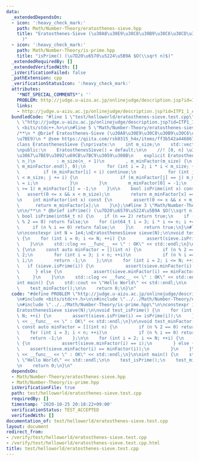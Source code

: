 ```yaml
---
data:
  _extendedDependsOn:
  - icon: ':heavy_check_mark:'
    path: Math/Number-Theory/eratosthenes-sieve.hpp
    title: "Eratosthenes-Sieve (\u30A8\u30E9\u30C8\u30B9\u30C6\u30CD\u30B9\u306E\u7BE9\
      )"
  - icon: ':heavy_check_mark:'
    path: Math/Number-Theory/is-prime.hpp
    title: "isPrime() (\u7D20\u6570\u5224\u5B9A $O(\\sqrt n)$)"
  _extendedRequiredBy: []
  _extendedVerifiedWith: []
  _isVerificationFailed: false
  _pathExtension: cpp
  _verificationStatusIcon: ':heavy_check_mark:'
  attributes:
    '*NOT_SPECIAL_COMMENTS*': ''
    PROBLEM: http://judge.u-aizu.ac.jp/onlinejudge/description.jsp?id=ITP1_1_A
    links:
    - http://judge.u-aizu.ac.jp/onlinejudge/description.jsp?id=ITP1_1_A
  bundledCode: "#line 1 \"test/helloworld/eratosthenes-sieve.test.cpp\"\n#define PROBLEM\
    \ \"http://judge.u-aizu.ac.jp/onlinejudge/description.jsp?id=ITP1_1_A\"\n#include\
    \ <bits/stdc++.h>\n\n#line 5 \"Math/Number-Theory/eratosthenes-sieve.hpp\"\n\n\
    /**\n * @brief Eratosthenes-Sieve (\u30A8\u30E9\u30C8\u30B9\u30C6\u30CD\u30B9\u306E\
    \u7BE9)\n * @see https://qiita.com/rsk0315_h4x/items/ff3b542a4468679fb409\n */\n\
    class EratosthenesSieve {\nprivate:\n    int m_size;\n    std::vector<int> m_minFactor;\n\
    \npublic:\n    EratosthenesSieve() = default;\n\n    //! [0, n] \u306E\u7BC4\u56F2\
    \u3067\u7BE9\u3092\u69CB\u7BC9\u3059\u308B\n    explicit EratosthenesSieve(int\
    \ n_)\n        : m_size(n_ + 1)\n        , m_minFactor(m_size) {\n        std::iota(m_minFactor.begin(),\
    \ m_minFactor.end(), 0);\n        for (int i = 2; i * i < m_size; ++i) {\n   \
    \         if (m_minFactor[i] < i) continue;\n            for (int j = i * i; j\
    \ < m_size; j += i) {\n                if (m_minFactor[j] == j) m_minFactor[j]\
    \ = i;\n            }\n        }\n        m_minFactor[0] = -1;\n        if (n_\
    \ >= 1) m_minFactor[1] = -1;\n    }\n\n    bool isPrime(int x) const {\n     \
    \   assert(0 <= x && x < m_size);\n        return m_minFactor[x] == x;\n    }\n\
    \n    int minFactor(int x) const {\n        assert(0 <= x && x < m_size);\n  \
    \      return m_minFactor[x];\n    }\n};\n#line 3 \"Math/Number-Theory/is-prime.hpp\"\
    \n\n/**\n * @brief isPrime() (\u7D20\u6570\u5224\u5B9A $O(\\sqrt n)$)\n */\nconstexpr\
    \ bool isPrime(int64_t n) {\n    if (n == 2) return true;\n    if (n <= 1 || n\
    \ % 2 == 0) return false;\n    for (int64_t i = 3; i * i <= n; i += 2) {\n   \
    \     if (n % i == 0) return false;\n    }\n    return true;\n}\n#line 6 \"test/helloworld/eratosthenes-sieve.test.cpp\"\
    \n\nconstexpr int N = 1e4;\nEratosthenesSieve sieve(N);\n\nvoid test_isPrime()\
    \ {\n    for (int i = 0; i <= N; ++i) {\n        assert(sieve.isPrime(i) == isPrime(i));\n\
    \    }\n\n    std::clog << __func__ << \" : OK\" << std::endl;\n}\n\nvoid test_minFactor()\
    \ {\n\n    const auto minFactor = [](int n) {\n        if (n % 2 == 0) return\
    \ 2;\n        for (int i = 3; i < n; ++i)\n            if (n % i == 0) return\
    \ i;\n        return -1;\n    };\n\n    for (int i = 2; i <= N; ++i) {\n     \
    \   if (sieve.isPrime(i)) {\n            assert(sieve.minFactor(i) == i);\n  \
    \      } else {\n            assert(sieve.minFactor(i) == minFactor(i));\n   \
    \     }\n    }\n\n    std::clog << __func__ << \" : OK\" << std::endl;\n}\n\n\
    int main() {\n    std::cout << \"Hello World\" << std::endl;\n\n    test_isPrime();\n\
    \    test_minFactor();\n\n    return 0;\n}\n"
  code: "#define PROBLEM \"http://judge.u-aizu.ac.jp/onlinejudge/description.jsp?id=ITP1_1_A\"\
    \n#include <bits/stdc++.h>\n\n#include \"../../Math/Number-Theory/eratosthenes-sieve.hpp\"\
    \n#include \"../../Math/Number-Theory/is-prime.hpp\"\n\nconstexpr int N = 1e4;\n\
    EratosthenesSieve sieve(N);\n\nvoid test_isPrime() {\n    for (int i = 0; i <=\
    \ N; ++i) {\n        assert(sieve.isPrime(i) == isPrime(i));\n    }\n\n    std::clog\
    \ << __func__ << \" : OK\" << std::endl;\n}\n\nvoid test_minFactor() {\n\n   \
    \ const auto minFactor = [](int n) {\n        if (n % 2 == 0) return 2;\n    \
    \    for (int i = 3; i < n; ++i)\n            if (n % i == 0) return i;\n    \
    \    return -1;\n    };\n\n    for (int i = 2; i <= N; ++i) {\n        if (sieve.isPrime(i))\
    \ {\n            assert(sieve.minFactor(i) == i);\n        } else {\n        \
    \    assert(sieve.minFactor(i) == minFactor(i));\n        }\n    }\n\n    std::clog\
    \ << __func__ << \" : OK\" << std::endl;\n}\n\nint main() {\n    std::cout <<\
    \ \"Hello World\" << std::endl;\n\n    test_isPrime();\n    test_minFactor();\n\
    \n    return 0;\n}\n"
  dependsOn:
  - Math/Number-Theory/eratosthenes-sieve.hpp
  - Math/Number-Theory/is-prime.hpp
  isVerificationFile: true
  path: test/helloworld/eratosthenes-sieve.test.cpp
  requiredBy: []
  timestamp: '2020-10-25 20:18:22+09:00'
  verificationStatus: TEST_ACCEPTED
  verifiedWith: []
documentation_of: test/helloworld/eratosthenes-sieve.test.cpp
layout: document
redirect_from:
- /verify/test/helloworld/eratosthenes-sieve.test.cpp
- /verify/test/helloworld/eratosthenes-sieve.test.cpp.html
title: test/helloworld/eratosthenes-sieve.test.cpp
---
```

